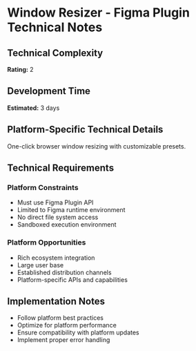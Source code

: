 # Window Resizer - Figma Plugin Technical Notes

## Technical Complexity
**Rating:** 2

## Development Time
**Estimated:** 3 days

## Platform-Specific Technical Details
One-click browser window resizing with customizable presets.

## Technical Requirements

### Platform Constraints
- Must use Figma Plugin API
- Limited to Figma runtime environment
- No direct file system access
- Sandboxed execution environment

### Platform Opportunities
- Rich ecosystem integration
- Large user base
- Established distribution channels
- Platform-specific APIs and capabilities

## Implementation Notes
- Follow platform best practices
- Optimize for platform performance
- Ensure compatibility with platform updates
- Implement proper error handling
